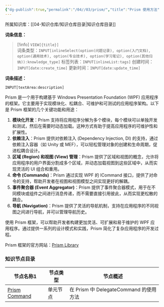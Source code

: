 ```yaml
---
{"dg-publish":true,"permalink":"/04//03/prism/","title":"Prism 使用方法","tags":["开源组件","Prism","WPF"]}
---
```



所属知识库：[[04-知识仓库/知识仓库目录\|知识仓库目录]]

**词条信息：**

> [!info] `VIEW[{title}]`  
> 词条类型：`INPUT[inlineSelect(option(问题记录), option(入门文档), option(通用技术), option(专业技术), option(学习笔记), option(其他归纳)):knowledge_type]` 标签列表：`INPUT[inlineList:tags]` 创建时间：`INPUT[date:create_time]` 更新时间：`INPUT[date:update_time]`

**词条描述：**

`INPUT[textArea:description]`

Prism 是一个用于构建基于 Windows Presentation Foundation (WPF) 应用程序的框架。它主要用于实现模块化、松耦合、可维护和可测试的应用程序架构。以下是 Prism 框架的几个关键功能和用途：

1. **模块化开发**：Prism 支持将应用程序分解为多个模块，每个模块可以单独开发和测试，然后在需要时动态加载。这种方式有助于提高应用程序的可维护性和扩展性。
2. **依赖注入**：Prism 提供对依赖注入 (Dependency Injection, DI) 的支持，通过依赖注入容器（如 Unity 或 MEF），可以轻松管理对象的创建和生命周期，促进松耦合设计。
3. **区域 (Region) 和视图 (View) 管理**：Prism 提供了区域和视图的概念，允许将应用程序的用户界面分割成多个区域，并动态加载视图到这些区域中，从而实现灵活的 UI 组合和重用。
4. **命令 (Commands)**：Prism 通过实现 WPF 的 ICommand 接口，提供了对命令的支持，帮助开发者在视图和视图模型之间实现更好的解耦。
5. **事件聚合器 (Event Aggregator)**：Prism 提供了事件聚合器模式，用于在不同模块或组件之间进行消息传递，而不需要直接引用彼此，从而实现更松散的耦合。
6. **导航 (Navigation)**：Prism 提供了灵活的导航机制，支持在应用程序的不同视图之间进行导航，并可以管理导航历史。

使用 Prism 框架，可以帮助开发者构建更加灵活、可扩展和易于维护的 WPF 应用程序。通过提供一系列的设计模式和实践，Prism 简化了复杂应用程序的开发过程。

Prism 框架的官方网站：[Prism Library](https://prismlibrary.com/)

### 知识节点目录

<div><table class="dataview table-view-table"><thead class="table-view-thead"><tr class="table-view-tr-header"><th class="table-view-th"><span data-tag-name="p" class="el-p">节点名称</span><span class="dataview small-text">1</span></th><th class="table-view-th"><span data-tag-name="p" class="el-p">节点类型</span></th><th class="table-view-th"><span data-tag-name="p" class="el-p">节点概述</span></th></tr></thead><tbody class="table-view-tbody"><tr><td><span data-tag-name="p" class="el-p"><a data-tooltip-position="top" aria-label="04-知识仓库/知识单元/03-通用技术/Prism 使用方法/Prism Command.md" data-href="04-知识仓库/知识单元/03-通用技术/Prism 使用方法/Prism Command.md" href="04-知识仓库/知识单元/03-通用技术/Prism 使用方法/Prism Command.md" class="internal-link" target="_blank" rel="noopener nofollow">Prism Command</a></span></td><td><span data-tag-name="p" class="el-p">单元节点</span></td><td><span data-tag-name="p" class="el-p">在 Prism 中 DelegateCommand 的使用方法</span></td></tr></tbody></table></div>

